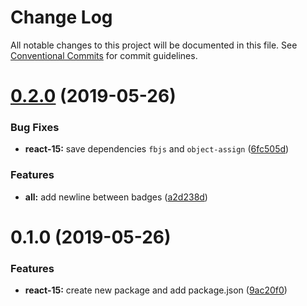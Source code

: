 # Change Log

All notable changes to this project will be documented in this file.
See [Conventional Commits](https://conventionalcommits.org) for commit guidelines.

# [0.2.0](https://github.com/remarkablemark/react-dom-core/compare/react-15@0.1.0...react-15@0.2.0) (2019-05-26)


### Bug Fixes

* **react-15:** save dependencies `fbjs` and `object-assign` ([6fc505d](https://github.com/remarkablemark/react-dom-core/commit/6fc505d))


### Features

* **all:** add newline between badges ([a2d238d](https://github.com/remarkablemark/react-dom-core/commit/a2d238d))





# 0.1.0 (2019-05-26)


### Features

* **react-15:** create new package and add package.json ([9ac20f0](https://github.com/remarkablemark/react-dom-core/commit/9ac20f0))
